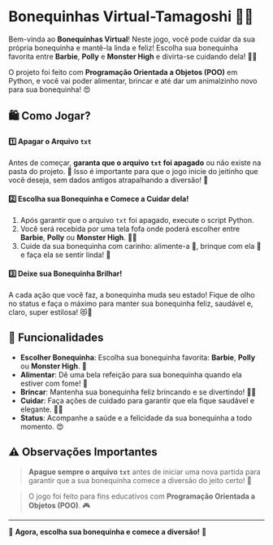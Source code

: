 # **Bonequinhas Virtual-Tamagoshi** 🎀🌸

Bem-vinda ao **Bonequinhas Virtual**! Neste jogo, você pode cuidar da sua própria bonequinha e mantê-la linda e feliz! Escolha sua bonequinha favorita entre **Barbie**, **Polly** e **Monster High** e divirta-se cuidando dela! 💖👠

O projeto foi feito com **Programação Orientada a Objetos (POO)** em Python, e você vai poder alimentar, brincar e até dar um animalzinho novo para sua bonequinha! 😍

## 🛍️ Como Jogar?

#### 1️⃣  **Apagar o Arquivo `txt`**

Antes de começar, **garanta que o arquivo `txt` foi apagado** ou não existe na pasta do projeto. 🧹 Isso é importante para que o jogo inicie do jeitinho que você deseja, sem dados antigos atrapalhando a diversão! 🌟

#### 2️⃣  **Escolha sua Bonequinha e Comece a Cuidar dela!**

1. Após garantir que o arquivo `txt` foi apagado, execute o script Python.
2. Você será recebida por uma tela fofa onde poderá escolher entre **Barbie**, **Polly** ou **Monster High**. 👗✨
3. Cuide da sua bonequinha com carinho: alimente-a 🍔, brinque com ela 🎀 e faça ela se sentir linda! 💅

#### 3️⃣  **Deixe sua Bonequinha Brilhar!**

A cada ação que você faz, a bonequinha muda seu estado! Fique de olho no status e faça o máximo para manter sua bonequinha feliz, saudável e, claro, super estilosa! 😻💅


## 🎀 Funcionalidades

- **Escolher Bonequinha**: Escolha sua bonequinha favorita: **Barbie**, **Polly** ou **Monster High**. 💖
- **Alimentar**: Dê uma bela refeição para sua bonequinha quando ela estiver com fome! 🍰
- **Brincar**: Mantenha sua bonequinha feliz brincando e se divertindo! 🎀🧸
- **Cuidar**: Faça ações de cuidado para garantir que ela fique saudável e elegante. 👠💄
- **Status**: Acompanhe a saúde e a felicidade da sua bonequinha a todo momento. 😍

## ⚠️ Observações Importantes

> **Apague sempre o arquivo `txt`** antes de iniciar uma nova partida para garantir que a sua bonequinha comece a diversão do jeito certo! 💖
  

> O jogo foi feito para fins educativos com **Programação Orientada a Objetos (POO)**. 🎮


---

🌟 **Agora, escolha sua bonequinha e comece a diversão!** 🌟



